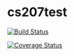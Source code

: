 # cs207test
[![Build Status](https://travis-ci.org/corytwilliams/cs207test.svg?branch=master)](https://travis-ci.org/corytwilliams/cs207test.svg?branch=master)


[![Coverage Status](https://coveralls.io/repos/github/corytwilliams/cs207test/badge.svg?branch=master)](https://coveralls.io/github/corytwilliams/cs207test?branch=master)

